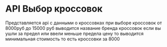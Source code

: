 # API Выбор кроссовок

Представляется api с данными о кроссовках при выборе кроссовок от 8000руб до 15000 руб выводится название бренда кроссовок если вы ушли за предел или ввели меньше предела цену то выводится минимальная стоимость то есть кроссовки за 8000